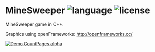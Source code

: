 # MineSweeper ![language](https://img.shields.io/badge/language-C++-orange) ![license](https://img.shields.io/badge/license-MIT-brightgreen)
MineSweeper game in C++.

Graphics using openFrameworks:
http://openframeworks.cc/

[![Demo CountPages alpha](http://img.youtube.com/vi/6y0vYz9vKKY/0.jpg)](https://youtu.be/6y0vYz9vKKY)

